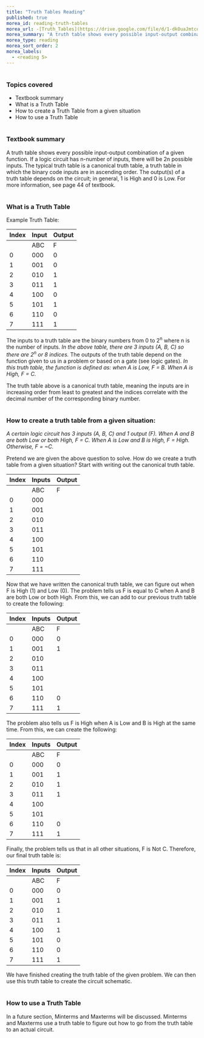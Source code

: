 ```yaml
---
title: "Truth Tables Reading"
published: true
morea_id: reading-truth-tables
morea_url: -[Truth_Tables](https://drive.google.com/file/d/1-dkOuaJmtceTfKMli0C3BBkvVauJGEUS/view?usp=sharing)
morea_summary: "A truth table shows every possible input-output combination of a given function. If a logic circuit has n-number of inputs, there will be 2n possible inputs. The typical truth table is a canonical truth table, a truth table in which the binary code inputs are in ascending order. The output(s) of a truth table depends on the circuit; in general, 1 is High and 0 is Low."
morea_type: reading
morea_sort_order: 2
morea_labels:
  - <reading 5>
---
```

#
### Topics covered
* Textbook summary
* What is a Truth Table
* How to create a Truth Table from a given situation
* How to use a Truth Table


#
### Textbook summary
A truth table shows every possible input-output combination of a given function. If a logic circuit has n-number of inputs, there will be 2n possible inputs. The typical truth table is a canonical truth table, a truth table in which the binary code inputs are in ascending order. The output(s) of a truth table depends on the circuit; in general, 1 is High and 0 is Low. For more information, see page 44 of textbook.

#
### What is a Truth Table

Example Truth Table:

  | Index | Input | Output |
  |-|-|-|
  |       |  ABC  |    F   |
  |0|000|0|
  |1|001|0|
  |2|010|1|
  |3|011|1|
  |4|100|0|
  |5|101|1|
  |6|110|0|
  |7|111|1|

The inputs to a truth table are the binary numbers from 0 to 2<sup>n</sup> where n is the number of inputs. _In the above table, there are 3 inputs (A, B, C) so there are 2<sup>n</sup> or 8 indices._ The outputs of the truth table depend on the function given to us in a problem or based on a gate (see logic gates). _In this truth table, the function is defined as: when A is Low, F = B. When A is High, F = C._

The truth table above is a canonical truth table, meaning the inputs are in increasing order from least to greatest and the 
indices correlate with the decimal number of the corresponding binary number.

#
### How to create a truth table from a given situation:

_A certain logic circuit has 3 inputs (A, B, C) and 1 output (F). When A and B are both Low or both High, F = C. When A is Low and B is High, F = High. Otherwise, F = ~C._

Pretend we are given the above question to solve. How do we create a truth table from a given situation? Start with writing out the canonical truth table.

  |Index|Inputs|Output|
  |-|-|-|
  | |ABC|F|
  |0|000||
  |1|001||
  |2|010||
  |3|011||
  |4|100||
  |5|101||
  |6|110||
  |7|111||

Now that we have written the canonical truth table, we can figure out when F is High (1) and Low (0). The problem tells us F is equal to C when A and B are both Low or both High. From this, we can add to our previous truth table to create the following:

  |Index|Inputs|Output|
  |-|-|-|
  | |ABC|F|
  |0|000|0|
  |1|001|1|
  |2|010||
  |3|011||
  |4|100||
  |5|101||
  |6|110|0|
  |7|111|1|

The problem also tells us F is High when A is Low and B is High at the same time. From this, we can create the following:

  |Index|Inputs|Output|
  |-|-|-|
  | |ABC|F|
  |0|000|0|
  |1|001|1|
  |2|010|1|
  |3|011|1|
  |4|100||
  |5|101||
  |6|110|0|
  |7|111|1|

Finally, the problem tells us that in all other situations, F is Not C. Therefore, our final truth table is:

  |Index|Inputs|Output|
  |-|-|-|
  | |ABC|F|
  |0|000|0|
  |1|001|1|
  |2|010|1|
  |3|011|1|
  |4|100|1|
  |5|101|0|
  |6|110|0|
  |7|111|1|

We have finished creating the truth table of the given problem. We can then use this truth table to create the circuit schematic.

#
### How to use a Truth Table

In a future section, Minterms and Maxterms will be discussed. Minterms and Maxterms use a truth table to figure out how to go from the truth table to an actual circuit.

